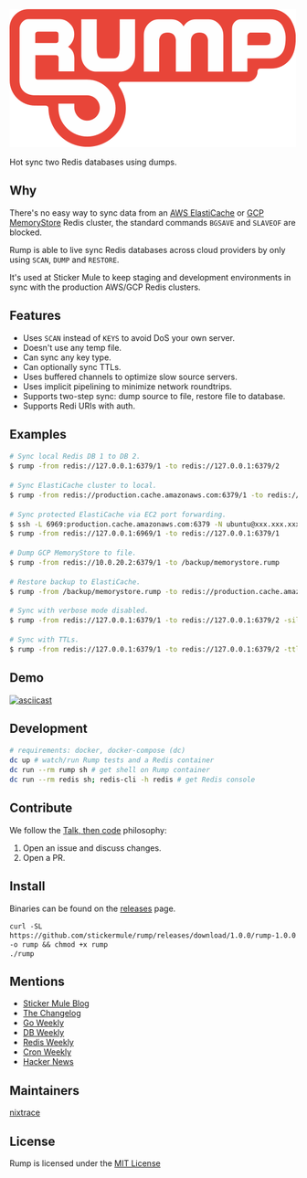 ![Rump](img/logo.svg?sanitize=true)

Hot sync two Redis databases using dumps.

## Why

There's no easy way to sync data from an [AWS ElastiCache](https://docs.aws.amazon.com/AmazonElastiCache/latest/red-ug/RestrictedCommands.html) or [GCP MemoryStore](https://cloud.google.com/memorystore/docs/reference/redis-configs#blocked) Redis cluster, the standard commands `BGSAVE` and `SLAVEOF` are blocked.

Rump is able to live sync Redis databases across cloud providers by only using `SCAN`, `DUMP` and `RESTORE`.

It's used at Sticker Mule to keep staging and development environments in sync with the production AWS/GCP Redis clusters.

## Features

- Uses `SCAN` instead of `KEYS` to avoid DoS your own server.
- Doesn't use any temp file.
- Can sync any key type.
- Can optionally sync TTLs.
- Uses buffered channels to optimize slow source servers.
- Uses implicit pipelining to minimize network roundtrips.
- Supports two-step sync: dump source to file, restore file to database.
- Supports Redi URIs with auth.

## Examples

```sh
# Sync local Redis DB 1 to DB 2.
$ rump -from redis://127.0.0.1:6379/1 -to redis://127.0.0.1:6379/2

# Sync ElastiCache cluster to local.
$ rump -from redis://production.cache.amazonaws.com:6379/1 -to redis://127.0.0.1:6379/1

# Sync protected ElastiCache via EC2 port forwarding.
$ ssh -L 6969:production.cache.amazonaws.com:6379 -N ubuntu@xxx.xxx.xxx.xxx &
$ rump -from redis://127.0.0.1:6969/1 -to redis://127.0.0.1:6379/1

# Dump GCP MemoryStore to file.
$ rump -from redis://10.0.20.2:6379/1 -to /backup/memorystore.rump

# Restore backup to ElastiCache.
$ rump -from /backup/memorystore.rump -to redis://production.cache.amazonaws.com:6379/1

# Sync with verbose mode disabled.
$ rump -from redis://127.0.0.1:6379/1 -to redis://127.0.0.1:6379/2 -silent

# Sync with TTLs.
$ rump -from redis://127.0.0.1:6379/1 -to redis://127.0.0.1:6379/2 -ttl
```

## Demo

[![asciicast](https://asciinema.org/a/94355.png)](https://asciinema.org/a/94355)

## Development

```sh
# requirements: docker, docker-compose (dc)
dc up # watch/run Rump tests and a Redis container
dc run --rm rump sh # get shell on Rump container
dc run --rm redis sh; redis-cli -h redis # get Redis console
```

## Contribute

We follow the [Talk, then code](https://dave.cheney.net/2019/02/18/talk-then-code) philosophy:
1. Open an issue and discuss changes.
2. Open a PR.

## Install

Binaries can be found on the [releases](https://github.com/stickermule/rump/releases) page.

```
curl -SL https://github.com/stickermule/rump/releases/download/1.0.0/rump-1.0.0 -o rump && chmod +x rump
./rump
```


## Mentions

- [Sticker Mule Blog](https://www.stickermule.com/blog/introducing-rump)
- [The Changelog](http://email.changelog.com/t/ViewEmail/t/13CBF627BB99BB74/)
- [Go Weekly](http://golangweekly.com/issues/138)
- [DB Weekly](http://dbweekly.com/issues/132)
- [Redis Weekly](http://redisweekly.com/archive/172.html)
- [Cron Weekly](https://www.cronweekly.com/issue-59/)
- [Hacker News](https://news.ycombinator.com/front?day=2016-12-05&p=2)

## Maintainers

[nixtrace](https://github.com/nixtrace)

## License

Rump is licensed under the [MIT License](https://opensource.org/licenses/MIT)
